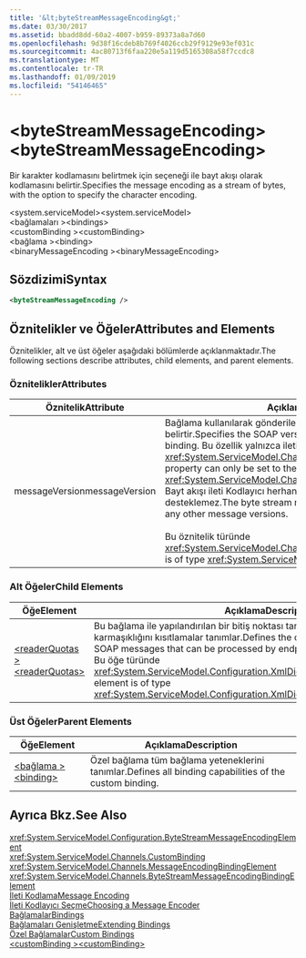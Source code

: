 ```yaml
---
title: '&lt;byteStreamMessageEncoding&gt;'
ms.date: 03/30/2017
ms.assetid: bbadd8dd-60a2-4007-b959-89373a8a7d60
ms.openlocfilehash: 9d38f16cdeb8b769f4026ccb29f9129e93ef031c
ms.sourcegitcommit: 4ac80713f6faa220e5a119d5165308a58f7ccdc8
ms.translationtype: MT
ms.contentlocale: tr-TR
ms.lasthandoff: 01/09/2019
ms.locfileid: "54146465"
---
```

# <a name="ltbytestreammessageencodinggt"></a><span data-ttu-id="27479-102">&lt;byteStreamMessageEncoding&gt;</span><span class="sxs-lookup"><span data-stu-id="27479-102">&lt;byteStreamMessageEncoding&gt;</span></span>
<span data-ttu-id="27479-103">Bir karakter kodlamasını belirtmek için seçeneği ile bayt akışı olarak kodlamasını belirtir.</span><span class="sxs-lookup"><span data-stu-id="27479-103">Specifies the message encoding as a stream of bytes, with the option to specify the character encoding.</span></span>  
  
 <span data-ttu-id="27479-104">\<system.serviceModel></span><span class="sxs-lookup"><span data-stu-id="27479-104">\<system.serviceModel></span></span>  
<span data-ttu-id="27479-105">\<bağlamaları ></span><span class="sxs-lookup"><span data-stu-id="27479-105">\<bindings></span></span>  
<span data-ttu-id="27479-106">\<customBinding ></span><span class="sxs-lookup"><span data-stu-id="27479-106">\<customBinding></span></span>  
<span data-ttu-id="27479-107">\<bağlama ></span><span class="sxs-lookup"><span data-stu-id="27479-107">\<binding></span></span>  
<span data-ttu-id="27479-108">\<binaryMessageEncoding ></span><span class="sxs-lookup"><span data-stu-id="27479-108">\<binaryMessageEncoding></span></span>  
  
## <a name="syntax"></a><span data-ttu-id="27479-109">Sözdizimi</span><span class="sxs-lookup"><span data-stu-id="27479-109">Syntax</span></span>  
  
```xml  
<byteStreamMessageEncoding />
```  
  
## <a name="attributes-and-elements"></a><span data-ttu-id="27479-110">Öznitelikler ve Öğeler</span><span class="sxs-lookup"><span data-stu-id="27479-110">Attributes and Elements</span></span>  
 <span data-ttu-id="27479-111">Öznitelikler, alt ve üst öğeler aşağıdaki bölümlerde açıklanmaktadır.</span><span class="sxs-lookup"><span data-stu-id="27479-111">The following sections describe attributes, child elements, and parent elements.</span></span>  
  
### <a name="attributes"></a><span data-ttu-id="27479-112">Öznitelikler</span><span class="sxs-lookup"><span data-stu-id="27479-112">Attributes</span></span>  
  
|<span data-ttu-id="27479-113">Öznitelik</span><span class="sxs-lookup"><span data-stu-id="27479-113">Attribute</span></span>|<span data-ttu-id="27479-114">Açıklama</span><span class="sxs-lookup"><span data-stu-id="27479-114">Description</span></span>|  
|---------------|-----------------|  
|<span data-ttu-id="27479-115">messageVersion</span><span class="sxs-lookup"><span data-stu-id="27479-115">messageVersion</span></span>|<span data-ttu-id="27479-116">Bağlama kullanılarak gönderilen iletilerin SOAP sürümünü belirtir.</span><span class="sxs-lookup"><span data-stu-id="27479-116">Specifies the SOAP version of the messages sent using the binding.</span></span> <span data-ttu-id="27479-117">Bu özellik yalnızca ileti sürümü değeri için ayarlanabilir <xref:System.ServiceModel.Channels.MessageVersion.None%2A>.</span><span class="sxs-lookup"><span data-stu-id="27479-117">This property can only be set to the message version value of <xref:System.ServiceModel.Channels.MessageVersion.None%2A>.</span></span> <span data-ttu-id="27479-118">Bayt akışı ileti Kodlayıcı herhangi bir ileti sürümlerini desteklemez.</span><span class="sxs-lookup"><span data-stu-id="27479-118">The byte stream message encoder does not support any other message versions.</span></span><br /><br /> <span data-ttu-id="27479-119">Bu öznitelik türünde <xref:System.ServiceModel.Channels.MessageVersion>.</span><span class="sxs-lookup"><span data-stu-id="27479-119">This attribute is of type <xref:System.ServiceModel.Channels.MessageVersion>.</span></span>|  
  
### <a name="child-elements"></a><span data-ttu-id="27479-120">Alt Öğeler</span><span class="sxs-lookup"><span data-stu-id="27479-120">Child Elements</span></span>  
  
|<span data-ttu-id="27479-121">Öğe</span><span class="sxs-lookup"><span data-stu-id="27479-121">Element</span></span>|<span data-ttu-id="27479-122">Açıklama</span><span class="sxs-lookup"><span data-stu-id="27479-122">Description</span></span>|  
|-------------|-----------------|  
|[<span data-ttu-id="27479-123">\<readerQuotas ></span><span class="sxs-lookup"><span data-stu-id="27479-123">\<readerQuotas></span></span>](https://msdn.microsoft.com/library/3e5e42ff-cef8-478f-bf14-034449239bfd)|<span data-ttu-id="27479-124">Bu bağlama ile yapılandırılan bir bitiş noktası tarafından işlenen SOAP iletilerinin karmaşıklığını kısıtlamalar tanımlar.</span><span class="sxs-lookup"><span data-stu-id="27479-124">Defines the constraints on the complexity of SOAP messages that can be processed by endpoints configured with this binding.</span></span> <span data-ttu-id="27479-125">Bu öğe türünde <xref:System.ServiceModel.Configuration.XmlDictionaryReaderQuotasElement>.</span><span class="sxs-lookup"><span data-stu-id="27479-125">This element is of type <xref:System.ServiceModel.Configuration.XmlDictionaryReaderQuotasElement>.</span></span>|  
  
### <a name="parent-elements"></a><span data-ttu-id="27479-126">Üst Öğeler</span><span class="sxs-lookup"><span data-stu-id="27479-126">Parent Elements</span></span>  
  
|<span data-ttu-id="27479-127">Öğe</span><span class="sxs-lookup"><span data-stu-id="27479-127">Element</span></span>|<span data-ttu-id="27479-128">Açıklama</span><span class="sxs-lookup"><span data-stu-id="27479-128">Description</span></span>|  
|-------------|-----------------|  
|[<span data-ttu-id="27479-129">\<bağlama ></span><span class="sxs-lookup"><span data-stu-id="27479-129">\<binding></span></span>](../../../../../docs/framework/misc/binding.md)|<span data-ttu-id="27479-130">Özel bağlama tüm bağlama yeteneklerini tanımlar.</span><span class="sxs-lookup"><span data-stu-id="27479-130">Defines all binding capabilities of the custom binding.</span></span>|  
  
## <a name="see-also"></a><span data-ttu-id="27479-131">Ayrıca Bkz.</span><span class="sxs-lookup"><span data-stu-id="27479-131">See Also</span></span>  
 <xref:System.ServiceModel.Configuration.ByteStreamMessageEncodingElement>  
 <xref:System.ServiceModel.Channels.CustomBinding>  
 <xref:System.ServiceModel.Channels.MessageEncodingBindingElement>  
 <xref:System.ServiceModel.Channels.ByteStreamMessageEncodingBindingElement>  
 [<span data-ttu-id="27479-132">İleti Kodlama</span><span class="sxs-lookup"><span data-stu-id="27479-132">Message Encoding</span></span>](../../../../../docs/framework/configure-apps/file-schema/wcf/message-encoding.md)  
 [<span data-ttu-id="27479-133">İleti Kodlayıcı Seçme</span><span class="sxs-lookup"><span data-stu-id="27479-133">Choosing a Message Encoder</span></span>](../../../../../docs/framework/wcf/feature-details/choosing-a-message-encoder.md)  
 [<span data-ttu-id="27479-134">Bağlamalar</span><span class="sxs-lookup"><span data-stu-id="27479-134">Bindings</span></span>](../../../../../docs/framework/wcf/bindings.md)  
 [<span data-ttu-id="27479-135">Bağlamaları Genişletme</span><span class="sxs-lookup"><span data-stu-id="27479-135">Extending Bindings</span></span>](../../../../../docs/framework/wcf/extending/extending-bindings.md)  
 [<span data-ttu-id="27479-136">Özel Bağlamalar</span><span class="sxs-lookup"><span data-stu-id="27479-136">Custom Bindings</span></span>](../../../../../docs/framework/wcf/extending/custom-bindings.md)  
 [<span data-ttu-id="27479-137">\<customBinding ></span><span class="sxs-lookup"><span data-stu-id="27479-137">\<customBinding></span></span>](../../../../../docs/framework/configure-apps/file-schema/wcf/custombinding.md)
